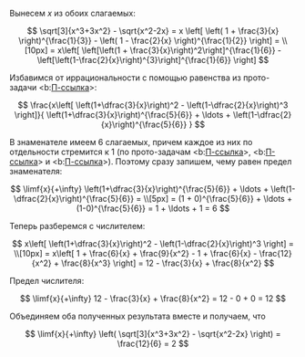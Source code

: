 Вынесем $x$ из обоих слагаемых:

$$ \sqrt[3]{x^3+3x^2} - \sqrt{x^2-2x} = x \left[ \left( 1 + \frac{3}{x} \right)^{\frac{1}{3}} - \left( 1 - \frac{2}{x} \right)^{\frac{1}{2}} \right] = \\[10px] = x\left[ \left[\left(1 + \frac{3}{x}\right)^2\right]^{\frac{1}{6}} - \left[\left(1-\frac{2}{x}\right)^{3}\right]^{\frac{1}{6}} \right] $$

Избавимся от иррациональности с помощью равенства из прото-задачи <b:[П-ссылка](advanced/proto/common/power-diff)>:

$$ \frac{x\left[ \left(1+\dfrac{3}{x}\right)^2 - \left(1-\dfrac{2}{x}\right)^3 \right]}{ \left(1+\dfrac{3}{x}\right)^{\frac{5}{6}} + \ldots + \left(1-\dfrac{2}{x}\right)^{\frac{5}{6}} } $$

В знаменателе имеем 6 слагаемых, причем каждое из них по отдельности стремится к $1$ (по прото-задачам <b:[П-ссылка](advanced/proto/f-lim/elementary)>, <b:[П-ссылка](advanced/proto/f-lim/f-power)> и <b:[П-ссылка](advanced/proto/f-lim/composition)>). Поэтому сразу запишем, чему равен предел знаменателя:

$$ \limf{x}{+\infty} \left(1+\dfrac{3}{x}\right)^{\frac{5}{6}} + \ldots + \left(1-\dfrac{2}{x}\right)^{\frac{5}{6}} = \\[5px] = (1 + 0)^{\frac{5}{6}} + \ldots + (1-0)^{\frac{5}{6}} = 1 + \ldots + 1 = 6 $$

Теперь разберемся с числителем:

$$ x\left[ \left(1+\dfrac{3}{x}\right)^2 - \left(1-\dfrac{2}{x}\right)^3 \right] = \\[10px] = x\left[ 1 + \frac{6}{x} + \frac{9}{x^2} - 1 + \frac{6}{x} - \frac{12}{x^2} + \frac{8}{x^3} \right] = 12 - \frac{3}{x} + \frac{8}{x^2} $$

Предел числителя:

$$ \limf{x}{+\infty} 12 - \frac{3}{x} + \frac{8}{x^2} = 12 - 0 + 0 = 12 $$

Объединяем оба полученных результата вместе и получаем, что

$$ \limf{x}{+\infty} \left( \sqrt[3]{x^3+3x^2} - \sqrt{x^2-2x} \right) = \frac{12}{6} = 2 $$